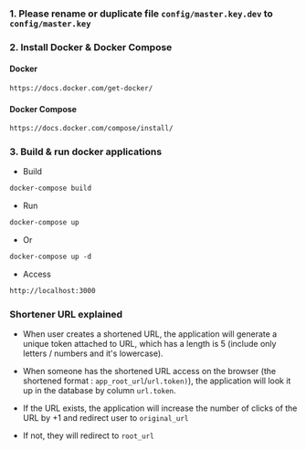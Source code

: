 ### 1. Please rename or duplicate file `config/master.key.dev` to `config/master.key`

### 2. Install Docker & Docker Compose

#### Docker
```html
https://docs.docker.com/get-docker/
```

#### Docker Compose
```html
https://docs.docker.com/compose/install/
```

### 3. Build & run docker applications

* Build
```html
docker-compose build
```

* Run
```html
docker-compose up
```

* Or
```html
docker-compose up -d
```

* Access
```html
http://localhost:3000
```

### Shortener URL explained
* When user creates a shortened URL, the application will generate a unique token attached to URL, which has a length is 5 (include only letters / numbers and it's lowercase).

* When someone has the shortened URL access on the browser (the shortened format : `app_root_url`/`url.token)`), the application will look it up in the database by column `url.token`.

* If the URL exists, the application will increase the number of clicks of the URL by +1 and redirect user to `original_url`

* If not, they will redirect to `root_url`
